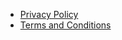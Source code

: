 *   [Privacy Policy](https://zeusmist.github.io/OMC-Link/privacy.html)
*   [Terms and Conditions](https://zeusmist.github.io/OMC-Link/terms_and_conditions.html)
